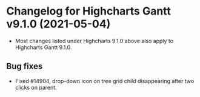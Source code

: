 # Changelog for Highcharts Gantt v9.1.0 (2021-05-04)

- Most changes listed under Highcharts 9.1.0 above also apply to Highcharts Gantt 9.1.0.

## Bug fixes
- Fixed #14904, drop-down icon on tree grid child disappearing after two clicks on parent.

